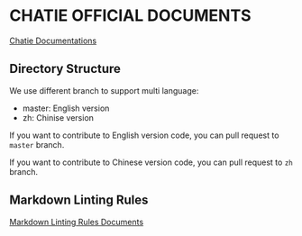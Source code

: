 # CHATIE OFFICIAL DOCUMENTS

[Chatie Documentations](https://docs.chatie.io)

## Directory Structure

We use different branch to support multi language:

- master: English version
- zh: Chinise version

If you want to contribute to English version code, you can pull request to `master` branch.

If you want to contribute to Chinese version code, you can pull request to `zh` branch.

## Markdown Linting Rules

[Markdown Linting Rules Documents](https://github.com/DavidAnson/markdownlint/blob/master/doc/Rules.md)
